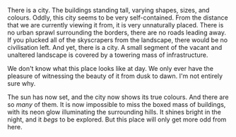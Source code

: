 <!--

There is nothing here. All that can be seen, from horizon to horizon, is blank, blinding, nothing. You can fill in what the colour of 'nothing' is for yourself. For us, it is a blank white.

Although, to be honest, you should picture it as a lighter colour. Because I was lying before. There is *something* here.

Its colour is black, in contrast to the expansive nothing that surrounds it. There is no pressure here, there might as well not be air, there might as well not be gravity. Not that this place needs any of that boilerplate. This creature-- this *thing* needs no air pressure to keep itself together. It needs no gravity to hold itself to the floor. It need not breathe, it need not eat. It simply just is there. And there it stays.

-->

There is a city. The buildings standing tall, varying shapes, sizes, and colours. Oddly, this city seems to be very self-contained. From the distance that we are currently viewing it from, it is very unnaturally placed. There is no urban sprawl surrounding the borders, there are no roads leading away. If you plucked all of the skyscrapers from the landscape, there would be no civilisation left. And yet, there is a city. A small segment of the vacant and unaltered landscape is covered by a towering mass of infrastructure.

We don't know what this place looks like at day. We only ever have the pleasure of witnessing the beauty of it from dusk to dawn. I'm not entirely sure why. <!-- Now that I think of it, I'm not entirely sure who or what I am. But I will not dwell on these minor concerns. As long as you are here listening to me, I am content without an identity. You... are listening, right? -->

The sun has now set, and the city now shows its true colours. And there are so *many* of them.
It is now impossible to miss the boxed mass of buildings, with its neon glow illuminating the surrounding hills. It shines bright in the night, and it *begs* to be explored. But this place will only get more odd from here.